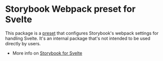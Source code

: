 # Storybook Webpack preset for Svelte

This package is a [preset](https://storybook.js.org/docs/addons/writing-presets#presets-api) that configures Storybook's webpack settings for handling Svelte.
It's an internal package that's not intended to be used directly by users.

- More info on [Storybook for Svelte](https://storybook.js.org/docs/get-started/introduction)
